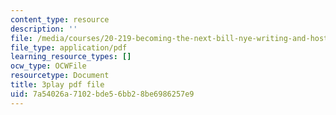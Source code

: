 ```yaml
---
content_type: resource
description: ''
file: /media/courses/20-219-becoming-the-next-bill-nye-writing-and-hosting-the-educational-show-january-iap-2015/7a54026a7102bde56bb28be6986257e9_LrJq-UIHKE8.pdf
file_type: application/pdf
learning_resource_types: []
ocw_type: OCWFile
resourcetype: Document
title: 3play pdf file
uid: 7a54026a-7102-bde5-6bb2-8be6986257e9
---
```

